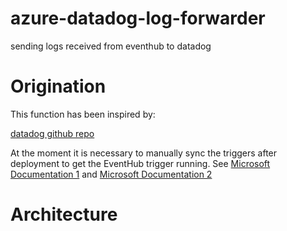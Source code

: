 # azure-datadog-log-forwarder

sending logs received from eventhub to datadog

# Origination

This function has been inspired by:

[datadog github repo](https://github.com/DataDog/datadog-serverless-functions/tree/master/azure/activity_logs_monitoring)

At the moment it is necessary to manually sync the triggers after deployment to get the EventHub trigger running. See [Microsoft Documentation 1](https://docs.microsoft.com/en-us/azure/azure-functions/run-functions-from-deployment-package#enabling-functions-to-run-from-a-package) and [Microsoft Documentation 2](https://docs.microsoft.com/en-us/azure/azure-functions/functions-deployment-technologies#trigger-syncing)

# Architecture

